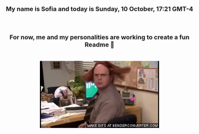 


<div align="center">
<h3 >My name is Sofia and today is Sunday, 10 October, 17:21 GMT-4</h3><br>
<h3 >For now, me and my personalities are working to create a fun Readme 👋
</h3><br>
<img src='img/dwight.gif' alt='working...'/>
</div>
